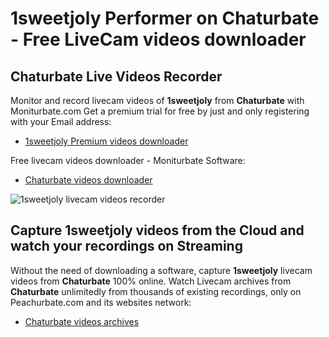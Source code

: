 # 1sweetjoly Performer on Chaturbate - Free LiveCam videos downloader

## Chaturbate Live Videos Recorder

Monitor and record livecam videos of **1sweetjoly** from **Chaturbate** with Moniturbate.com
Get a premium trial for free by just and only registering with your Email address:
* [1sweetjoly Premium videos downloader](https://moniturbate.com/request-demo-licence-key.html)

Free livecam videos downloader - Moniturbate Software:
* [Chaturbate videos downloader](https://moniturbate.com/moniturbate-download-software.html)

![1sweetjoly livecam videos recorder](https://peachurnet.com/templates/moniturbate-software.png)


## Capture 1sweetjoly videos from the Cloud and watch your recordings on Streaming

Without the need of downloading a software, capture **1sweetjoly** livecam videos from **Chaturbate** 100% online.
Watch Livecam archives from **Chaturbate** unlimitedly from thousands of existing recordings, only on Peachurbate.com and its websites network:
* [Chaturbate videos archives](https://peachurnet.com/)